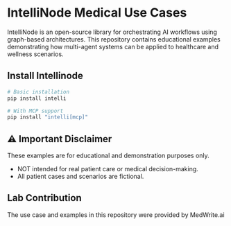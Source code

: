 # IntelliNode Medical Use Cases


IntelliNode is an open-source library for orchestrating AI workflows using graph-based architectures. This repository contains educational examples demonstrating how multi-agent systems can be applied to healthcare and wellness scenarios.


## Install Intellinode

```bash
# Basic installation
pip install intelli

# With MCP support
pip install "intelli[mcp]"
```

## ⚠️ Important Disclaimer

These examples are for educational and demonstration purposes only.

- NOT intended for real patient care or medical decision-making.
- All patient cases and scenarios are fictional.


## Lab Contribution
The use case and examples in this repository were provided by MedWrite.ai

